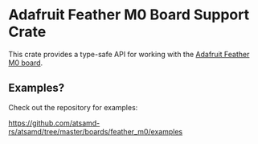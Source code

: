 # Adafruit Feather M0 Board Support Crate

This crate provides a type-safe API for working with the [Adafruit Feather M0
board](https://www.adafruit.com/product/2772).

## Examples?

Check out the repository for examples:

https://github.com/atsamd-rs/atsamd/tree/master/boards/feather_m0/examples
